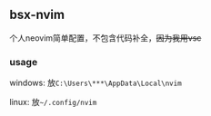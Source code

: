 ## bsx-nvim
个人neovim简单配置，不包含代码补全，~~因为我用vsc~~

### usage
windows: 放`C:\Users\***\AppData\Local\nvim`

linux: 放`~/.config/nvim`
